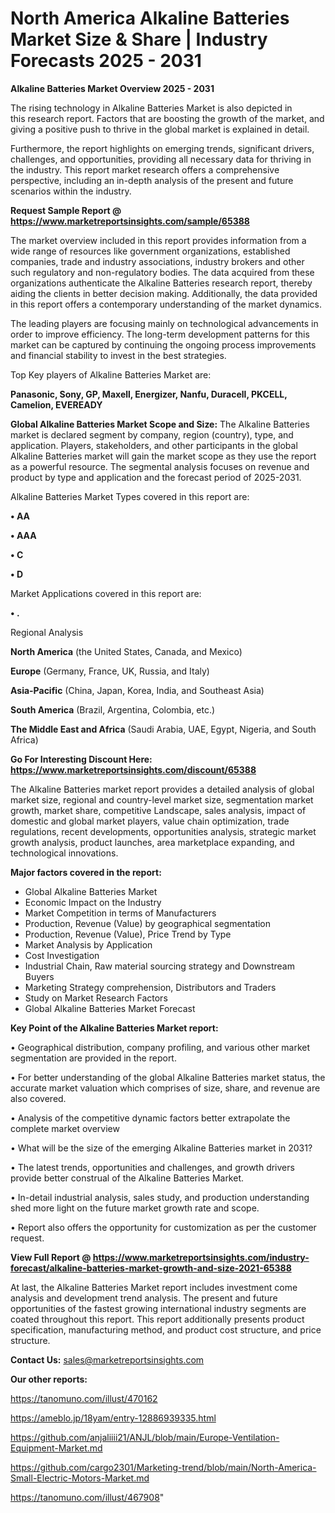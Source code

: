 # North America Alkaline Batteries Market Size & Share | Industry Forecasts 2025 - 2031

<Strong> Alkaline Batteries Market Overview 2025 - 2031</strong>

The rising technology in Alkaline Batteries Market is also depicted in this research report. Factors that are boosting the growth of the market, and giving a positive push to thrive in the global market is explained in detail.

Furthermore, the report highlights on emerging trends, significant drivers, challenges, and opportunities, providing all necessary data for thriving in the industry. This report market research offers a comprehensive perspective, including an in-depth analysis of the present and future scenarios within the industry.

<strong>Request Sample Report @ <a href=https://www.marketreportsinsights.com/sample/65388>https://www.marketreportsinsights.com/sample/65388</a></strong>

The market overview included in this report provides information from a wide range of resources like government organizations, established companies, trade and industry associations, industry brokers and other such regulatory and non-regulatory bodies. The data acquired from these organizations authenticate the Alkaline Batteries research report, thereby aiding the clients in better decision making. Additionally, the data provided in this report offers a contemporary understanding of the market dynamics.

The leading players are focusing mainly on technological advancements in order to improve efficiency. The long-term development patterns for this market can be captured by continuing the ongoing process improvements and financial stability to invest in the best strategies.

Top Key players of Alkaline Batteries Market are:

<strong>Panasonic, Sony, GP, Maxell, Energizer, Nanfu, Duracell, PKCELL, Camelion, EVEREADY</strong>

<strong><b>Global Alkaline Batteries Market Scope and Size:</b></strong>
The Alkaline Batteries market is declared segment by company, region (country), type, and application. Players, stakeholders, and other participants in the global Alkaline Batteries market will gain the market scope as they use the report as a powerful resource. The segmental analysis focuses on revenue and product by type and application and the forecast period of 2025-2031.

Alkaline Batteries Market Types covered in this report are:

<strong>• AA

• AAA

• C

• D</strong>

Market Applications covered in this report are:

<strong>• .</strong> 

Regional Analysis

<strong>North America</strong> (the United States, Canada, and Mexico)

<strong>Europe</strong> (Germany, France, UK, Russia, and Italy)

<strong>Asia-Pacific</strong> (China, Japan, Korea, India, and Southeast Asia)

<strong>South America</strong> (Brazil, Argentina, Colombia, etc.)

<strong>The Middle East and Africa</strong> (Saudi Arabia, UAE, Egypt, Nigeria, and South Africa)

<strong>Go For Interesting Discount Here: <a href=https://www.marketreportsinsights.com/discount/65388>https://www.marketreportsinsights.com/discount/65388</a></strong>

The Alkaline Batteries market report provides a detailed analysis of global market size, regional and country-level market size, segmentation market growth, market share, competitive Landscape, sales analysis, impact of domestic and global market players, value chain optimization, trade regulations, recent developments, opportunities analysis, strategic market growth analysis, product launches, area marketplace expanding, and technological innovations.

<strong><b>Major factors covered in the report:</b></strong>
<ul>
  <li>Global Alkaline Batteries Market </li>
  <li>Economic Impact on the Industry</li>
  <li>Market Competition in terms of Manufacturers</li>
  <li>Production, Revenue (Value) by geographical segmentation</li>
  <li>Production, Revenue (Value), Price Trend by Type</li>
  <li>Market Analysis by Application</li>
  <li>Cost Investigation</li>
  <li>Industrial Chain, Raw material sourcing strategy and Downstream Buyers</li>
  <li>Marketing Strategy comprehension, Distributors and Traders</li>
  <li>Study on Market Research Factors</li>
  <li>Global Alkaline Batteries Market Forecast</li>
</ul>

<strong><b>Key Point of the Alkaline Batteries Market report:</b></strong>

• Geographical distribution, company profiling, and various other market segmentation are provided in the report.

• For better understanding of the global Alkaline Batteries market status, the accurate market valuation which comprises of size, share, and revenue are also covered.

• Analysis of the competitive dynamic factors better extrapolate the complete market overview

• What will be the size of the emerging Alkaline Batteries market in 2031?

• The latest trends, opportunities and challenges, and growth drivers provide better construal of the Alkaline Batteries Market.

• In-detail industrial analysis, sales study, and production understanding shed more light on the future market growth rate and scope.

• Report also offers the opportunity for customization as per the customer request.

<strong><b>View Full Report @ <a href=https://www.marketreportsinsights.com/industry-forecast/alkaline-batteries-market-growth-and-size-2021-65388>https://www.marketreportsinsights.com/industry-forecast/alkaline-batteries-market-growth-and-size-2021-65388</a></b></strong>


At last, the Alkaline Batteries Market report includes investment come analysis and development trend analysis. The present and future opportunities of the fastest growing international industry segments are coated throughout this report. This report additionally presents product specification, manufacturing method, and product cost structure, and price structure.

<strong>Contact Us:</strong>
sales@marketreportsinsights.com

<strong>Our other reports:</strong>

<a href=https://tanomuno.com/illust/470162>https://tanomuno.com/illust/470162</a>

<a href=https://ameblo.jp/18yam/entry-12886939335.html>https://ameblo.jp/18yam/entry-12886939335.html</a>

<a href=https://github.com/anjaliiii21/ANJL/blob/main/Europe-Ventilation-Equipment-Market.md>https://github.com/anjaliiii21/ANJL/blob/main/Europe-Ventilation-Equipment-Market.md</a>

<a href=https://github.com/cargo2301/Marketing-trend/blob/main/North-America-Small-Electric-Motors-Market.md>https://github.com/cargo2301/Marketing-trend/blob/main/North-America-Small-Electric-Motors-Market.md</a>

<a href=https://tanomuno.com/illust/467908>https://tanomuno.com/illust/467908</a>"
